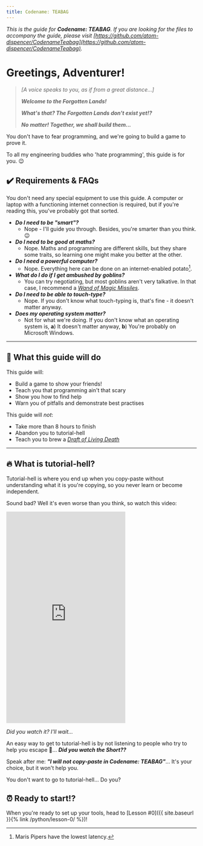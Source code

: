 ```yaml
---
title: Codename: TEABAG
---
```


*This is the guide for **Codename: TEABAG**.
If you are looking for the files to accompany the guide, please visit 
    [https://github.com/atom-dispencer/CodenameTeabag](https://github.com/atom-dispencer/CodenameTeabag).*

# Greetings, Adventurer!

> *[A voice speaks to you, as if from a great distance...]*
>
> ***Welcome to the Forgotten Lands!***
>
> ***What's that? The Forgotten Lands don't exist yet!?***
>
> ***No matter! Together, we shall build them...***

You don't have to fear programming, and we're going to build a game to prove it.

To all my engineering buddies who 'hate programming', this guide is for you. 😉

## ✔️ Requirements & FAQs

You don't need any special equipment to use this guide.
A computer or laptop with a functioning internet connection is required, but if you're reading 
    this, you've probably got that sorted.

- ***Do I need to be "smart"?***
  - Nope - I'll guide you through.
  Besides, you're smarter than you think. 😉
- ***Do I need to be good at maths?***
  - Nope. 
  Maths and programming are different skills, but they share some traits, so learning one might 
  make you better at the other.
- ***Do I need a powerful computer?***
  - Nope. 
  Everything here can be done on an internet-enabled potato[^1].
- ***What do I do if I get ambushed by goblins?***
  - You can try negotiating, but most goblins aren't very talkative.
  In that case, I recommend a
  [*Wand of Magic Missiles*](https://www.dndbeyond.com/magic-items/4794-wand-of-magic-missiles).
- ***Do I need to be able to touch-type?***
  - Nope. 
  If you don't know what touch-typing is, that's fine - it doesn't matter anyway.
- ***Does my operating system matter?***
  - Not for what we're doing. 
  If you don't know what an operating system is,
  **a**) It doesn't matter anyway,
  **b**) You're probably on Microsoft Windows.

[^1]: Maris Pipers have the lowest latency.

---

## 🚀 What this guide will do

This guide will:
 - Build a game to show your friends!
 - Teach you that programming ain't that scary
 - Show you how to find help
 - Warn you of pitfalls and demonstrate best practises

This guide will *not*:
 - Take more than 8 hours to finish
 - Abandon you to tutorial-hell
 - Teach you to brew a [*Draft of Living Death*](https://www.wizardingworld.com/fact-file/plants-and-potions/the-draught-of-living-death)

---

## 🔥 What is tutorial-hell?

Tutorial-hell is where you end up when you copy-paste without understanding what it is you're copying, so 
    you never learn or become independent.

Sound bad? Well it's even worse than you think, so watch this video:

<iframe
    width="315" height="560"
    src="https://www.youtube.com/embed/O99NMMk4I4g"
    title="YouTube video player"
    frameborder="0"
    allow="accelerometer; autoplay; clipboard-write; encrypted-media; gyroscope; picture-in-picture; web-share"
    allowfullscreen
></iframe>

*Did you watch it? I'll wait...*

An easy way to get to tutorial-hell is by not listening to people who try to help you escape 🤨... 
***Did you watch the Short??***

Speak after me: ***"I will not copy-paste in Codename: TEABAG"***...
It's your choice, but it won't help you.

You don't want to go to tutorial-hell... Do you?

## ⏰ Ready to start!?
When you're ready to set up your tools, head to [Lesson #0]({{ site.baseurl }}{% link /python/lesson-0/ %})!
